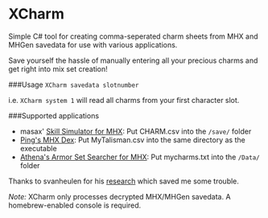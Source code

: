 # XCharm
Simple C# tool for creating comma-seperated charm sheets from MHX and MHGen savedata for use with various applications.

Save yourself the hassle of manually entering all your precious charms and get right into mix set creation!

###Usage
`XCharm savedata slotnumber`


i.e. `XCharm system 1` will read all charms from your first character slot.

###Supported applications
* masax' [Skill Simulator for MHX](http://www.geocities.jp/masax_mh/mhx/): Put CHARM.csv into the `/save/` folder
* [Ping's MHX Dex](https://www.facebook.com/PingsDex/): Put MyTalisman.csv into the same directory as the executable
* [Athena's Armor Set Searcher for MHX](http://zippyshare.com/AthenaADP): Put mycharms.txt into the `/Data/` folder

Thanks to svanheulen for his [research](https://github.com/svanheulen/mhff/wiki/MHX-system-Format) which saved me some trouble.

*Note:* XCharm only processes decrypted MHX/MHGen savedata. A homebrew-enabled console is required.
